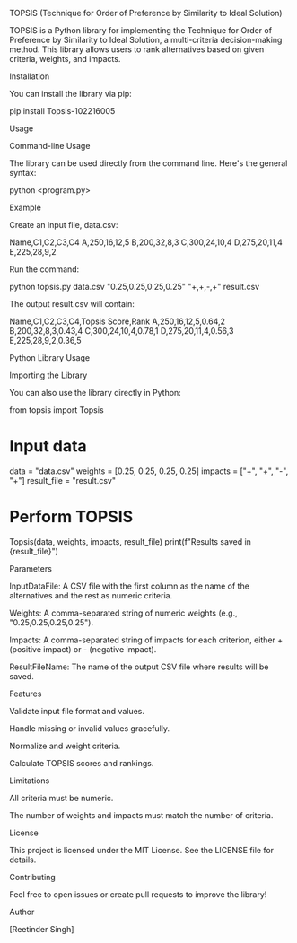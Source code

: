 TOPSIS (Technique for Order of Preference by Similarity to Ideal Solution)

TOPSIS is a Python library for implementing the Technique for Order of Preference by Similarity to Ideal Solution, a multi-criteria decision-making method. This library allows users to rank alternatives based on given criteria, weights, and impacts.

Installation

You can install the library via pip:

pip install Topsis-102216005

Usage

Command-line Usage

The library can be used directly from the command line. Here's the general syntax:

python <program.py> <InputDataFile> <Weights> <Impacts> <ResultFileName>

Example

Create an input file, data.csv:

Name,C1,C2,C3,C4
A,250,16,12,5
B,200,32,8,3
C,300,24,10,4
D,275,20,11,4
E,225,28,9,2

Run the command:

python topsis.py data.csv "0.25,0.25,0.25,0.25" "+,+,-,+" result.csv

The output result.csv will contain:

Name,C1,C2,C3,C4,Topsis Score,Rank
A,250,16,12,5,0.64,2
B,200,32,8,3,0.43,4
C,300,24,10,4,0.78,1
D,275,20,11,4,0.56,3
E,225,28,9,2,0.36,5

Python Library Usage

Importing the Library

You can also use the library directly in Python:

from topsis import Topsis

# Input data
data = "data.csv"
weights = [0.25, 0.25, 0.25, 0.25]
impacts = ["+", "+", "-", "+"]
result_file = "result.csv"

# Perform TOPSIS
Topsis(data, weights, impacts, result_file)
print(f"Results saved in {result_file}")

Parameters

InputDataFile: A CSV file with the first column as the name of the alternatives and the rest as numeric criteria.

Weights: A comma-separated string of numeric weights (e.g., "0.25,0.25,0.25,0.25").

Impacts: A comma-separated string of impacts for each criterion, either + (positive impact) or - (negative impact).

ResultFileName: The name of the output CSV file where results will be saved.

Features

Validate input file format and values.

Handle missing or invalid values gracefully.

Normalize and weight criteria.

Calculate TOPSIS scores and rankings.

Limitations

All criteria must be numeric.

The number of weights and impacts must match the number of criteria.

License

This project is licensed under the MIT License. See the LICENSE file for details.

Contributing

Feel free to open issues or create pull requests to improve the library!

Author

[Reetinder Singh]

